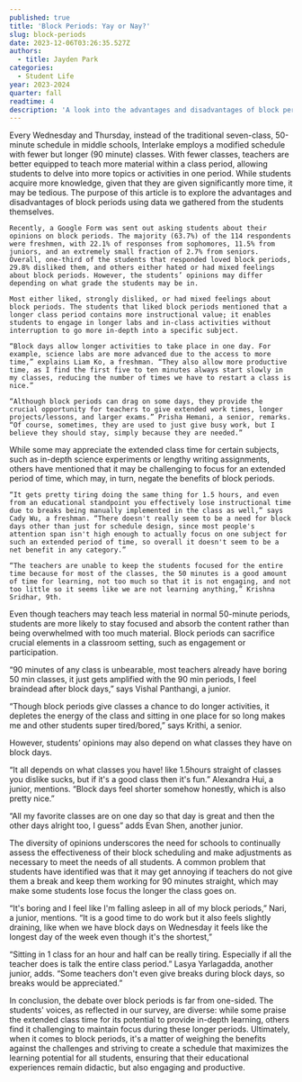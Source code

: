 ```yaml
---
published: true
title: 'Block Periods: Yay or Nay?'
slug: block-periods
date: 2023-12-06T03:26:35.527Z
authors:
  - title: Jayden Park
categories:
  - Student Life
year: 2023-2024
quarter: fall
readtime: 4
description: 'A look into the advantages and disadvantages of block periods.'
---
```


Every Wednesday and Thursday, instead of the traditional seven-class, 50-minute schedule in middle schools, Interlake employs a modified schedule with fewer but longer (90 minute) classes. With fewer classes, teachers are better equipped to teach more material within a class period, allowing students to delve into more topics or activities in one period. While students acquire more knowledge, given that they are given significantly more time, it may be tedious. The purpose of this article is to explore the advantages and disadvantages of block periods using data we gathered from the students themselves.

    Recently, a Google Form was sent out asking students about their opinions on block periods. The majority (63.7%) of the 114 respondents were freshmen, with 22.1% of responses from sophomores, 11.5% from juniors, and an extremely small fraction of 2.7% from seniors. Overall, one-third of the students that responded loved block periods, 29.8% disliked them, and others either hated or had mixed feelings about block periods. However, the students’ opinions may differ depending on what grade the students may be in.

    Most either liked, strongly disliked, or had mixed feelings about block periods. The students that liked block periods mentioned that a longer class period contains more instructional value; it enables students to engage in longer labs and in-class activities without interruption to go more in-depth into a specific subject.

    “Block days allow longer activities to take place in one day. For example, science labs are more advanced due to the access to more time,” explains Liam Ko, a freshman. “They also allow more productive time, as I find the first five to ten minutes always start slowly in my classes, reducing the number of times we have to restart a class is nice.”

    “Although block periods can drag on some days, they provide the crucial opportunity for teachers to give extended work times, longer projects/lessons, and larger exams.” Prisha Hemani, a senior, remarks. “Of course, sometimes, they are used to just give busy work, but I believe they should stay, simply because they are needed.”

While some may appreciate the extended class time for certain subjects, such as in-depth science experiments or lengthy writing assignments, others have mentioned that it may be challenging to focus for an extended period of time, which may, in turn, negate the benefits of block periods.

    “It gets pretty tiring doing the same thing for 1.5 hours, and even from an educational standpoint you effectively lose instructional time due to breaks being manually implemented in the class as well,” says Cady Wu, a freshman. “There doesn't really seem to be a need for block days other than just for schedule design, since most people's attention span isn't high enough to actually focus on one subject for such an extended period of time, so overall it doesn't seem to be a net benefit in any category.”

    “The teachers are unable to keep the students focused for the entire time because for most of the classes, the 50 minutes is a good amount of time for learning, not too much so that it is not engaging, and not too little so it seems like we are not learning anything,” Krishna Sridhar, 9th.

Even though teachers may teach less material in normal 50-minute periods, students are more likely to stay focused and absorb the content rather than being overwhelmed with too much material. Block periods can sacrifice crucial elements in a classroom setting, such as engagement or participation.

“90 minutes of any class is unbearable, most teachers already have boring 50 min classes, it just gets amplified with the 90 min periods, I feel braindead after block days,” says Vishal Panthangi, a junior.

“Though block periods give classes a chance to do longer activities, it depletes the energy of the class and sitting in one place for so long makes me and other students super tired/bored,” says Krithi, a senior.

However, students’ opinions may also depend on what classes they have on block days.

“It all depends on what classes you have! like 1.5hours straight of classes you dislike sucks, but if it's a good class then it's fun.” Alexandra Hui, a junior, mentions. “Block days feel shorter somehow honestly, which is also pretty nice.”

“All my favorite classes are on one day so that day is great and then the other days alright too, I guess” adds Evan Shen, another junior.

The diversity of opinions underscores the need for schools to continually assess the effectiveness of their block scheduling and make adjustments as necessary to meet the needs of all students. A common problem that students have identified was that it may get annoying if teachers do not give them a break and keep them working for 90 minutes straight, which may make some students lose focus the longer the class goes on.

“It's boring and I feel like I'm falling asleep in all of my block periods,” Nari, a junior, mentions. “It is a good time to do work but it also feels slightly draining, like when we have block days on Wednesday it feels like the longest day of the week even though it's the shortest,”

“Sitting in 1 class for an hour and half can be really tiring. Especially if all the teacher does is talk the entire class period.” Lasya Yarlagadda, another junior, adds. “Some teachers don't even give breaks during block days, so breaks would be appreciated.”

In conclusion, the debate over block periods is far from one-sided. The students' voices, as reflected in our survey, are diverse: while some praise the extended class time for its potential to provide in-depth learning, others find it challenging to maintain focus during these longer periods. Ultimately, when it comes to block periods, it's a matter of weighing the benefits against the challenges and striving to create a schedule that maximizes the learning potential for all students, ensuring that their educational experiences remain didactic, but also engaging and productive.
